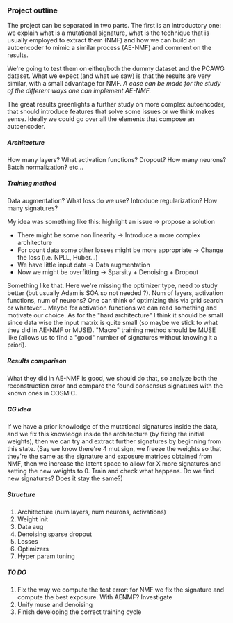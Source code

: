 ### Project outline

The project can be separated in two parts. The first is an introductory one: we explain what is a mutational signature, what is the technique that is usually employed to extract them (NMF) and how we can build an autoencoder to mimic a similar process (AE-NMF) and comment on the results.

We're going to test them on either/both the dummy dataset and the PCAWG dataset. What we expect (and what we saw) is that the results are very similar, with a small advantage for NMF. _A case can be made for the study of the different ways one can implement AE-NMF._ 

The great results greenlights a further study on more complex autoencoder, that should introduce features that solve some issues or we think makes sense. Ideally we could go over all the elements that compose an autoencoder.

##### Architecture
How many layers? What activation functions? Dropout? How many neurons? Batch normalization? etc...

##### Training method
Data augmentation? What loss do we use? Introduce regularization? How many signatures?

My idea was something like this: highlight an issue $\to$ propose a solution

- There might be some non linearity $\to$ Introduce a more complex architecture
- For count data some other losses might be more appropriate $\to$ Change the loss (i.e. NPLL, Huber...)
- We have little input data $\to$ Data augmentation
- Now we might be overfitting $\to$ Sparsity + Denoising + Dropout

Something like that. Here we're missing the optimizer type, need to study better (but usually Adam is SOA so not needed ?). Num of layers, activation functions, num of neurons? One can think of optimizing this via grid search or whatever... Maybe for activation functions we can read something and motivate our choice. As for the "hard architecture" I think it should be small since data wise the input matrix is quite small (so maybe we stick to what they did in AE-NMF or MUSE). "Macro" training method should be MUSE like (allows us to find a "good" number of signatures without knowing it a priori).


##### Results comparison

What they did in AE-NMF is good, we should do that, so analyze both the reconstruction error and compare the found consensus signatures with the known ones in COSMIC.

##### CG idea

If we have a prior knowledge of the mutational signatures inside the data, and we fix this knowledge inside the architecture (by fixing the initial weights), then we can try and extract further signatures by beginning from this state. (Say we know there're 4 mut sign, we freeze the weights so that they're the same as the signature and exposure matrices obtained from NMF, then we increase the latent space to allow for X more signatures and setting the new weights to 0. Train and check what happens. Do we find new signatures? Does it stay the same?)

##### Structure

1) Architecture (num layers, num neurons, activations)
2) Weight init
3) Data aug
4) Denoising sparse dropout
5) Losses
6) Optimizers
7) Hyper param tuning

##### TO DO

1) Fix the way we compute the test error: for NMF we fix the signature and compute the best exposure. With AENMF? Investigate
2) Unify muse and denoising
3) Finish developing the correct training cycle